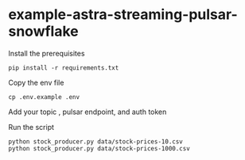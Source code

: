 # example-astra-streaming-pulsar-snowflake



Install the prerequisites 
```
pip install -r requirements.txt
```

Copy the env file
```
cp .env.example .env
```

Add your topic , pulsar endpoint, and auth token 


Run the script

```
python stock_producer.py data/stock-prices-10.csv 
python stock_producer.py data/stock-prices-1000.csv 
```